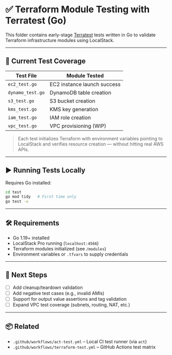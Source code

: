 # ✅ Terraform Module Testing with Terratest (Go)

This folder contains early-stage [Terratest](https://terratest.gruntwork.io/) tests written in Go to validate Terraform infrastructure modules using LocalStack.

---

## 🧪 Current Test Coverage

| Test File        | Module Tested               |
|------------------|-----------------------------|
| `ec2_test.go`    | EC2 instance launch success |
| `dynamo_test.go` | DynamoDB table creation     |
| `s3_test.go`     | S3 bucket creation          |
| `kms_test.go`    | KMS key generation          |
| `iam_test.go`    | IAM role creation           |
| `vpc_test.go`    | VPC provisioning (WIP)      |

> Each test initializes Terraform with environment variables pointing to LocalStack and verifies resource creation — without hitting real AWS APIs.

---

## ▶️ Running Tests Locally

Requires Go installed:

```bash
cd test
go mod tidy   # First time only
go test -v
```

---

## 🛠️ Requirements

- Go 1.19+ installed
- LocalStack Pro running (`localhost:4566`)
- Terraform modules initialized (see `/modules`)
- Environment variables or `.tfvars` to supply credentials

---

## 🔭 Next Steps

- [ ] Add cleanup/teardown validation
- [ ] Add negative test cases (e.g., invalid AMIs)
- [ ] Support for output value assertions and tag validation
- [ ] Expand VPC test coverage (subnets, routing, NAT, etc.)

---

## 📦 Related

- `.github/workflows/act-test.yml` – Local CI test runner (via `act`)
- `.github/workflows/terraform-test.yml` – GitHub Actions test matrix
